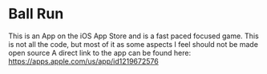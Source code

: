 # Ball Run
 This is an App on the iOS App Store and is a fast paced focused game.
 This is not all the code, but most of it as some aspects I feel should not be made open source
A direct link to the app can be found here: https://apps.apple.com/us/app/id1219672576 
